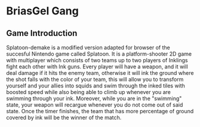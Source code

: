 ﻿# BriasGel Gang

## Game Introduction

Splatoon-demake is a modified version adapted for browser of the succesful Nintendo game called Splatoon.
It is a platform-shooter 2D game with multiplayer which consists of two teams up to two players of Inklings fight each
other with Ink guns. Every player will have a weapon, and it will deal damage if it hits the enemy team,
otherwise it will ink the ground where the shot falls with the color of your team, this will allow you to 
transform yourself and your allies into squids and swim through the inked tiles with boosted speed while
also being able to climb up whenever you are swimming through your ink. Moreover, while you are in the 
"swimming" state, your weapon will recargue whenever you do not come out of said state.
Once the timer finishes, the team that has more percentage of ground covered by ink will be 
the winner of the match.

